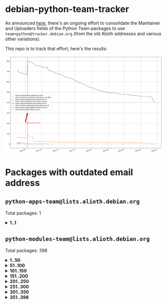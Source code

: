 # debian-python-team-tracker



As announced [here](https://lists.debian.org/debian-python/2021/08/msg00006.html), there's an ongoing effort to consolidate the Maintainer and Uploaders fields of the Python Team packages to use `team+python@tracker.debian.org` (from the old Alioth addresses and various other variations).



This repo is to track that effort, here's the results:



![Python team emails](images/python_team_emails.svg)


# Packages with outdated email address

## `python-apps-team@lists.alioth.debian.org`
Total packages: 1
<details>
<summary><b>1..1</b></summary>


| # | Package | Version |
| --- | --- | --- |
| 1 | [lightyears](https://tracker.debian.org/lightyears) | 1.4-2 |
</details>

## `python-modules-team@lists.alioth.debian.org`
Total packages: 398
<details>
<summary><b>1..50</b></summary>


| # | Package | Version |
| --- | --- | --- |
| 1 | [colorclass](https://tracker.debian.org/colorclass) | 2.2.0-2.2 |
| 2 | [cookiecutter](https://tracker.debian.org/cookiecutter) | 1.7.3-1 |
| 3 | [debiancontributors](https://tracker.debian.org/debiancontributors) | 0.7.8-2 |
| 4 | [devpi-common](https://tracker.debian.org/devpi-common) | 3.2.2-1.1 |
| 5 | [django-bitfield](https://tracker.debian.org/django-bitfield) | 1.9.6-2 |
| 6 | [django-hvad](https://tracker.debian.org/django-hvad) | 1.8.0-1.1 |
| 7 | [django-js-reverse](https://tracker.debian.org/django-js-reverse) | 0.7.3-1.1 |
| 8 | [django-nose](https://tracker.debian.org/django-nose) | 1.4.6-2.1 |
| 9 | [django-pipeline](https://tracker.debian.org/django-pipeline) | 1.6.14-3 |
| 10 | [dnsdiag](https://tracker.debian.org/dnsdiag) | 2.0.2-1 |
| 11 | [faker](https://tracker.debian.org/faker) | 0.9.3-0.1 |
| 12 | [fastchunking](https://tracker.debian.org/fastchunking) | 0.0.3-2 |
| 13 | [flask-api](https://tracker.debian.org/flask-api) | 1.1+dfsg-1.1 |
| 14 | [flask-babelex](https://tracker.debian.org/flask-babelex) | 0.9.4-1 |
| 15 | [flask-bcrypt](https://tracker.debian.org/flask-bcrypt) | 0.7.1-2 |
| 16 | [flask-compress](https://tracker.debian.org/flask-compress) | 1.4.0-3 |
| 17 | [flask-gravatar](https://tracker.debian.org/flask-gravatar) | 0.4.2-2 |
| 18 | [flask-htmlmin](https://tracker.debian.org/flask-htmlmin) | 1.3.2-2 |
| 19 | [flask-ldapconn](https://tracker.debian.org/flask-ldapconn) | 0.7.2-1.1 |
| 20 | [flask-limiter](https://tracker.debian.org/flask-limiter) | 1.0.1-2 |
| 21 | [flask-mail](https://tracker.debian.org/flask-mail) | 0.9.1+dfsg1-1.1 |
| 22 | [flask-mongoengine](https://tracker.debian.org/flask-mongoengine) | 0.9.3-4 |
| 23 | [flask-multistatic](https://tracker.debian.org/flask-multistatic) | 1.0-2 |
| 24 | [flask-script](https://tracker.debian.org/flask-script) | 2.0.6-2 |
| 25 | [flask-silk](https://tracker.debian.org/flask-silk) | 0.2-18 |
| 26 | [flask-wtf](https://tracker.debian.org/flask-wtf) | 0.14.3-1 |
| 27 | [flufl.enum](https://tracker.debian.org/flufl.enum) | 4.1.1-3 |
| 28 | [flufl.i18n](https://tracker.debian.org/flufl.i18n) | 3.0.1-1 |
| 29 | [flufl.lock](https://tracker.debian.org/flufl.lock) | 5.0.1-1 |
| 30 | [flufl.password](https://tracker.debian.org/flufl.password) | 1.3-3 |
| 31 | [flufl.testing](https://tracker.debian.org/flufl.testing) | 0.7-2 |
| 32 | [gerritlib](https://tracker.debian.org/gerritlib) | 0.8.0-2 |
| 33 | [gmplot](https://tracker.debian.org/gmplot) | 1.2.0-2 |
| 34 | [gtextfsm](https://tracker.debian.org/gtextfsm) | 1.1.0-2 |
| 35 | [gtts](https://tracker.debian.org/gtts) | 2.0.3-1 |
| 36 | [gtts-token](https://tracker.debian.org/gtts-token) | 1.1.3-1 |
| 37 | [guzzle-sphinx-theme](https://tracker.debian.org/guzzle-sphinx-theme) | 0.7.11-5 |
| 38 | [hachoir](https://tracker.debian.org/hachoir) | 3.1.0+dfsg-3 |
| 39 | [haproxy-log-analysis](https://tracker.debian.org/haproxy-log-analysis) | 2.0~b0-2 |
| 40 | [heapdict](https://tracker.debian.org/heapdict) | 1.0.1-1 |
| 41 | [hiro](https://tracker.debian.org/hiro) | 0.5-2 |
| 42 | [hypothesis-auto](https://tracker.debian.org/hypothesis-auto) | 1.1.4-2 |
| 43 | [importmagic](https://tracker.debian.org/importmagic) | 0.1.7-2 |
| 44 | [inflection](https://tracker.debian.org/inflection) | 0.3.1-2 |
| 45 | [json-tricks](https://tracker.debian.org/json-tricks) | 3.11.0-2 |
| 46 | [jsonhyperschema-codec](https://tracker.debian.org/jsonhyperschema-codec) | 1.0.3-2 |
| 47 | [jupyter-sphinx-theme](https://tracker.debian.org/jupyter-sphinx-theme) | 0.0.6+ds1-10 |
| 48 | [kitchen](https://tracker.debian.org/kitchen) | 1.2.6-2 |
| 49 | [kivy](https://tracker.debian.org/kivy) | 1.11.0-2 |
| 50 | [lazr.delegates](https://tracker.debian.org/lazr.delegates) | 2.0.3-2 |
</details>
<details>
<summary><b>51..100</b></summary>

| # | Package | Version |
| --- | --- | --- |
| 51 | [lazr.smtptest](https://tracker.debian.org/lazr.smtptest) | 2.0.3-2 |
| 52 | [libthumbor](https://tracker.debian.org/libthumbor) | 1.3.3-2 |
| 53 | [logilab-constraint](https://tracker.debian.org/logilab-constraint) | 0.6.0-2 |
| 54 | [mako](https://tracker.debian.org/mako) | 1.1.3+ds1-2 |
| 55 | [manuel](https://tracker.debian.org/manuel) | 1.10.1-2 |
| 56 | [mercurial-extension-utils](https://tracker.debian.org/mercurial-extension-utils) | 1.5.1-3 |
| 57 | [mercurial-keyring](https://tracker.debian.org/mercurial-keyring) | 1.3.1-3 |
| 58 | [milksnake](https://tracker.debian.org/milksnake) | 0.1.5-1 |
| 59 | [mimerender](https://tracker.debian.org/mimerender) | 0.6.0-2 |
| 60 | [mmllib](https://tracker.debian.org/mmllib) | 0.3.0.post1-2 |
| 61 | [mockldap](https://tracker.debian.org/mockldap) | 0.3.0-4 |
| 62 | [modernize](https://tracker.debian.org/modernize) | 0.7-2 |
| 63 | [moksha.common](https://tracker.debian.org/moksha.common) | 1.2.5-4 |
| 64 | [mrtparse](https://tracker.debian.org/mrtparse) | 1.6-2 |
| 65 | [musicbrainzngs](https://tracker.debian.org/musicbrainzngs) | 0.7.1-2 |
| 66 | [mutagen](https://tracker.debian.org/mutagen) | 1.45.1-2 |
| 67 | [mwic](https://tracker.debian.org/mwic) | 0.7.8-1 |
| 68 | [mysql-connector-python](https://tracker.debian.org/mysql-connector-python) | 8.0.15-2 |
| 69 | [nb2plots](https://tracker.debian.org/nb2plots) | 0.6-2 |
| 70 | [netmiko](https://tracker.debian.org/netmiko) | 2.4.2-1 |
| 71 | [networkx](https://tracker.debian.org/networkx) | 2.5+ds-2 |
| 72 | [nose2](https://tracker.debian.org/nose2) | 0.9.2-1 |
| 73 | [ntplib](https://tracker.debian.org/ntplib) | 0.3.3-2 |
| 74 | [numpy-stl](https://tracker.debian.org/numpy-stl) | 2.9.0-1 |
| 75 | [obsub](https://tracker.debian.org/obsub) | 0.2-4 |
| 76 | [okasha](https://tracker.debian.org/okasha) | 0.2.4-4 |
| 77 | [overpass](https://tracker.debian.org/overpass) | 0.7-1 |
| 78 | [pastescript](https://tracker.debian.org/pastescript) | 2.0.2-4 |
| 79 | [pep8](https://tracker.debian.org/pep8) | 1.7.1-9 |
| 80 | [pep8-naming](https://tracker.debian.org/pep8-naming) | 0.10.0-1 |
| 81 | [pg8000](https://tracker.debian.org/pg8000) | 1.10.6-2 |
| 82 | [pidcat](https://tracker.debian.org/pidcat) | 2.1.0-4 |
| 83 | [plastex](https://tracker.debian.org/plastex) | 2.1-2 |
| 84 | [portio](https://tracker.debian.org/portio) | 0.5-4 |
| 85 | [power](https://tracker.debian.org/power) | 1.4+dfsg-4 |
| 86 | [pprintpp](https://tracker.debian.org/pprintpp) | 0.4.0-2 |
| 87 | [preggy](https://tracker.debian.org/preggy) | 1.4.4-1 |
| 88 | [ptable](https://tracker.debian.org/ptable) | 0.9.2-2 |
| 89 | [py-radix](https://tracker.debian.org/py-radix) | 0.10.0-3 |
| 90 | [py3dns](https://tracker.debian.org/py3dns) | 3.2.1-1 |
| 91 | [pyasn1](https://tracker.debian.org/pyasn1) | 0.4.8-1 |
| 92 | [pybindgen](https://tracker.debian.org/pybindgen) | 0.20.0+dfsg1-2 |
| 93 | [pycallgraph](https://tracker.debian.org/pycallgraph) | 1.1.3-1.2 |
| 94 | [pycxx](https://tracker.debian.org/pycxx) | 7.1.4-0.2 |
| 95 | [pydbus](https://tracker.debian.org/pydbus) | 0.6.0-4 |
| 96 | [pydenticon](https://tracker.debian.org/pydenticon) | 0.3.1-2 |
| 97 | [pydispatcher](https://tracker.debian.org/pydispatcher) | 2.0.5-2 |
| 98 | [pydle](https://tracker.debian.org/pydle) | 0.9.4-2 |
| 99 | [pyfg](https://tracker.debian.org/pyfg) | 0.50-2 |
| 100 | [pyfiglet](https://tracker.debian.org/pyfiglet) | 0.8.0+dfsg-1 |
</details>
<details>
<summary><b>101..150</b></summary>

| # | Package | Version |
| --- | --- | --- |
| 101 | [pyfribidi](https://tracker.debian.org/pyfribidi) | 0.12.0+repack-7 |
| 102 | [pygeoif](https://tracker.debian.org/pygeoif) | 0.7-2 |
| 103 | [pygtail](https://tracker.debian.org/pygtail) | 0.6.1-2 |
| 104 | [pygtkspellcheck](https://tracker.debian.org/pygtkspellcheck) | 4.0.5-2 |
| 105 | [pyinotify](https://tracker.debian.org/pyinotify) | 0.9.6-1.3 |
| 106 | [pyiosxr](https://tracker.debian.org/pyiosxr) | 0.52-1.1 |
| 107 | [pyjavaproperties](https://tracker.debian.org/pyjavaproperties) | 0.7-2 |
| 108 | [pyjokes](https://tracker.debian.org/pyjokes) | 0.5.0-3 |
| 109 | [pykcs11](https://tracker.debian.org/pykcs11) | 1.5.10-1 |
| 110 | [pylama](https://tracker.debian.org/pylama) | 7.4.3-3 |
| 111 | [pylibmc](https://tracker.debian.org/pylibmc) | 1.5.2-3 |
| 112 | [pylint-celery](https://tracker.debian.org/pylint-celery) | 0.3-5 |
| 113 | [pylint-common](https://tracker.debian.org/pylint-common) | 0.2.5-4 |
| 114 | [pylint-django](https://tracker.debian.org/pylint-django) | 2.0.13-1 |
| 115 | [pylint-flask](https://tracker.debian.org/pylint-flask) | 0.5-4 |
| 116 | [pymacs](https://tracker.debian.org/pymacs) | 0.25-3 |
| 117 | [pynag](https://tracker.debian.org/pynag) | 1.1.2+dfsg-2 |
| 118 | [pynliner](https://tracker.debian.org/pynliner) | 0.8.0-2 |
| 119 | [pyopengl](https://tracker.debian.org/pyopengl) | 3.1.5+dfsg-1 |
| 120 | [pyprind](https://tracker.debian.org/pyprind) | 2.11.2-2 |
| 121 | [pyquery](https://tracker.debian.org/pyquery) | 1.2.9-4 |
| 122 | [pyrad](https://tracker.debian.org/pyrad) | 2.1-2 |
| 123 | [pysimplesoap](https://tracker.debian.org/pysimplesoap) | 1.16.2-3 |
| 124 | [pysmi](https://tracker.debian.org/pysmi) | 0.3.2-2 |
| 125 | [pysodium](https://tracker.debian.org/pysodium) | 0.7.0-2 |
| 126 | [pyspf](https://tracker.debian.org/pyspf) | 2.0.14-2 |
| 127 | [pysrt](https://tracker.debian.org/pysrt) | 1.0.1-2 |
| 128 | [pyssim](https://tracker.debian.org/pyssim) | 0.2-2 |
| 129 | [pytaglib](https://tracker.debian.org/pytaglib) | 0.3.6+dfsg-2 |
| 130 | [pytds](https://tracker.debian.org/pytds) | 1.10.0-1 |
| 131 | [pytest-bdd](https://tracker.debian.org/pytest-bdd) | 3.2.1-1 |
| 132 | [pytest-cookies](https://tracker.debian.org/pytest-cookies) | 0.4.0-1 |
| 133 | [pytest-django](https://tracker.debian.org/pytest-django) | 3.5.1-1 |
| 134 | [pytest-expect](https://tracker.debian.org/pytest-expect) | 1.1.0-2 |
| 135 | [pytest-httpbin](https://tracker.debian.org/pytest-httpbin) | 1.0.0-2 |
| 136 | [pytest-runner](https://tracker.debian.org/pytest-runner) | 2.11.1-1.2 |
| 137 | [pytest-sugar](https://tracker.debian.org/pytest-sugar) | 0.9.4-1 |
| 138 | [pytest-tornado](https://tracker.debian.org/pytest-tornado) | 0.8.1-1 |
| 139 | [pytest-vcr](https://tracker.debian.org/pytest-vcr) | 1.0.2-2 |
| 140 | [python-activipy](https://tracker.debian.org/python-activipy) | 0.1-7 |
| 141 | [python-adal](https://tracker.debian.org/python-adal) | 1.2.2-1 |
| 142 | [python-aiohttp-session](https://tracker.debian.org/python-aiohttp-session) | 2.9.0-2 |
| 143 | [python-aioinflux](https://tracker.debian.org/python-aioinflux) | 0.9.0-2 |
| 144 | [python-aiomeasures](https://tracker.debian.org/python-aiomeasures) | 0.5.14-3 |
| 145 | [python-amqplib](https://tracker.debian.org/python-amqplib) | 1.0.2-2 |
| 146 | [python-aptly](https://tracker.debian.org/python-aptly) | 0.12.10-2 |
| 147 | [python-args](https://tracker.debian.org/python-args) | 0.1.0-3 |
| 148 | [python-arpy](https://tracker.debian.org/python-arpy) | 1.1.1-4 |
| 149 | [python-astor](https://tracker.debian.org/python-astor) | 0.8.1-1 |
| 150 | [python-base58](https://tracker.debian.org/python-base58) | 1.0.3-1.1 |
</details>
<details>
<summary><b>151..200</b></summary>

| # | Package | Version |
| --- | --- | --- |
| 151 | [python-bcdoc](https://tracker.debian.org/python-bcdoc) | 0.16.0-2 |
| 152 | [python-bitbucket-api](https://tracker.debian.org/python-bitbucket-api) | 0.5.0-3 |
| 153 | [python-box](https://tracker.debian.org/python-box) | 3.4.6-2 |
| 154 | [python-btrees](https://tracker.debian.org/python-btrees) | 4.3.1-2 |
| 155 | [python-cerberus](https://tracker.debian.org/python-cerberus) | 1.3.2-1 |
| 156 | [python-click-log](https://tracker.debian.org/python-click-log) | 0.2.1-2 |
| 157 | [python-clint](https://tracker.debian.org/python-clint) | 0.5.1-3 |
| 158 | [python-cluster](https://tracker.debian.org/python-cluster) | 1.3.3-3 |
| 159 | [python-coloredlogs](https://tracker.debian.org/python-coloredlogs) | 7.3-2 |
| 160 | [python-colour](https://tracker.debian.org/python-colour) | 0.1.5-2 |
| 161 | [python-consul](https://tracker.debian.org/python-consul) | 0.7.1-1.1 |
| 162 | [python-cookies](https://tracker.debian.org/python-cookies) | 2.2.1-3 |
| 163 | [python-cpuinfo](https://tracker.debian.org/python-cpuinfo) | 5.0.0-2 |
| 164 | [python-crcmod](https://tracker.debian.org/python-crcmod) | 1.7+dfsg-2 |
| 165 | [python-cs](https://tracker.debian.org/python-cs) | 2.7.1-1 |
| 166 | [python-dbfread](https://tracker.debian.org/python-dbfread) | 2.0.7-3 |
| 167 | [python-decorator](https://tracker.debian.org/python-decorator) | 4.4.2-2 |
| 168 | [python-demjson](https://tracker.debian.org/python-demjson) | 2.2.4-5 |
| 169 | [python-diaspy](https://tracker.debian.org/python-diaspy) | 0.6.0-2 |
| 170 | [python-dictobj](https://tracker.debian.org/python-dictobj) | 0.4-4 |
| 171 | [python-distutils-extra](https://tracker.debian.org/python-distutils-extra) | 2.45 |
| 172 | [python-django-casclient](https://tracker.debian.org/python-django-casclient) | 1.5.3-1 |
| 173 | [python-django-etcd-settings](https://tracker.debian.org/python-django-etcd-settings) | 0.1.13+dfsg-3 |
| 174 | [python-django-gravatar2](https://tracker.debian.org/python-django-gravatar2) | 1.4.4-2 |
| 175 | [python-django-jsonfield](https://tracker.debian.org/python-django-jsonfield) | 1.4.0-2 |
| 176 | [python-django-push-notifications](https://tracker.debian.org/python-django-push-notifications) | 1.4.1-1 |
| 177 | [python-django-simple-history](https://tracker.debian.org/python-django-simple-history) | 2.7.0-1.1 |
| 178 | [python-easywebdav](https://tracker.debian.org/python-easywebdav) | 1.2.0-8 |
| 179 | [python-envparse](https://tracker.debian.org/python-envparse) | 0.2.0-2 |
| 180 | [python-envs](https://tracker.debian.org/python-envs) | 1.2.6-1.1 |
| 181 | [python-epc](https://tracker.debian.org/python-epc) | 0.0.5-3 |
| 182 | [python-etcd](https://tracker.debian.org/python-etcd) | 0.4.5-2 |
| 183 | [python-ethtool](https://tracker.debian.org/python-ethtool) | 0.14-3 |
| 184 | [python-ewmh](https://tracker.debian.org/python-ewmh) | 0.1.6-2 |
| 185 | [python-exotel](https://tracker.debian.org/python-exotel) | 0.1.5-2 |
| 186 | [python-feather-format](https://tracker.debian.org/python-feather-format) | 0.3.1+dfsg1-4 |
| 187 | [python-flaky](https://tracker.debian.org/python-flaky) | 3.7.0-1 |
| 188 | [python-genty](https://tracker.debian.org/python-genty) | 1.3.2-1 |
| 189 | [python-geoip2](https://tracker.debian.org/python-geoip2) | 2.9.0+dfsg1-2 |
| 190 | [python-gflags](https://tracker.debian.org/python-gflags) | 1.5.1-7 |
| 191 | [python-glob2](https://tracker.debian.org/python-glob2) | 0.5-3 |
| 192 | [python-hashids](https://tracker.debian.org/python-hashids) | 1.3.1-1 |
| 193 | [python-hidapi](https://tracker.debian.org/python-hidapi) | 0.9.0.post3-2 |
| 194 | [python-hiredis](https://tracker.debian.org/python-hiredis) | 1.0.1-1 |
| 195 | [python-hpilo](https://tracker.debian.org/python-hpilo) | 4.3-3 |
| 196 | [python-html2text](https://tracker.debian.org/python-html2text) | 2020.1.16-1 |
| 197 | [python-http-parser](https://tracker.debian.org/python-http-parser) | 0.9.0-1 |
| 198 | [python-httptools](https://tracker.debian.org/python-httptools) | 0.1.1-1 |
| 199 | [python-icalendar](https://tracker.debian.org/python-icalendar) | 4.0.3-4 |
| 200 | [python-iniparse](https://tracker.debian.org/python-iniparse) | 0.4-3 |
</details>
<details>
<summary><b>201..250</b></summary>

| # | Package | Version |
| --- | --- | --- |
| 201 | [python-ipaddress](https://tracker.debian.org/python-ipaddress) | 1.0.23-1 |
| 202 | [python-ipfix](https://tracker.debian.org/python-ipfix) | 0.9.7-2 |
| 203 | [python-irodsclient](https://tracker.debian.org/python-irodsclient) | 0.8.1-2 |
| 204 | [python-isc-dhcp-leases](https://tracker.debian.org/python-isc-dhcp-leases) | 0.9.1-2 |
| 205 | [python-isoweek](https://tracker.debian.org/python-isoweek) | 1.3.3-3 |
| 206 | [python-jsonrpc](https://tracker.debian.org/python-jsonrpc) | 1.13.0-1 |
| 207 | [python-junit-xml](https://tracker.debian.org/python-junit-xml) | 1.9-1 |
| 208 | [python-kanboard](https://tracker.debian.org/python-kanboard) | 1.0.1-1.1 |
| 209 | [python-langdetect](https://tracker.debian.org/python-langdetect) | 1.0.7-4 |
| 210 | [python-ldap](https://tracker.debian.org/python-ldap) | 3.2.0-4 |
| 211 | [python-ldapdomaindump](https://tracker.debian.org/python-ldapdomaindump) | 0.9.3-1 |
| 212 | [python-libguess](https://tracker.debian.org/python-libguess) | 1.1-4 |
| 213 | [python-mailer](https://tracker.debian.org/python-mailer) | 0.8.1-4 |
| 214 | [python-mastodon](https://tracker.debian.org/python-mastodon) | 1.5.1-1 |
| 215 | [python-mccabe](https://tracker.debian.org/python-mccabe) | 0.6.1-3 |
| 216 | [python-measurement](https://tracker.debian.org/python-measurement) | 2.0.1-2 |
| 217 | [python-meld3](https://tracker.debian.org/python-meld3) | 1.0.2-3 |
| 218 | [python-mnemonic](https://tracker.debian.org/python-mnemonic) | 0.19-1 |
| 219 | [python-model-mommy](https://tracker.debian.org/python-model-mommy) | 1.6.0-2 |
| 220 | [python-morris](https://tracker.debian.org/python-morris) | 1.2-2 |
| 221 | [python-mpegdash](https://tracker.debian.org/python-mpegdash) | 0.2.0-1 |
| 222 | [python-multidict](https://tracker.debian.org/python-multidict) | 5.1.0-1 |
| 223 | [python-nine](https://tracker.debian.org/python-nine) | 1.1.0-1 |
| 224 | [python-noise](https://tracker.debian.org/python-noise) | 1.2.3-3 |
| 225 | [python-notify2](https://tracker.debian.org/python-notify2) | 0.3-4 |
| 226 | [python-ntlm-auth](https://tracker.debian.org/python-ntlm-auth) | 1.4.0-1 |
| 227 | [python-offtrac](https://tracker.debian.org/python-offtrac) | 0.1.0-2.1 |
| 228 | [python-openid-cla](https://tracker.debian.org/python-openid-cla) | 1.2-2 |
| 229 | [python-openid-teams](https://tracker.debian.org/python-openid-teams) | 1.2-2 |
| 230 | [python-openidc-client](https://tracker.debian.org/python-openidc-client) | 0.6.0-1.1 |
| 231 | [python-opentimestamps](https://tracker.debian.org/python-opentimestamps) | 0.4.1-1 |
| 232 | [python-padme](https://tracker.debian.org/python-padme) | 1.1.1-3 |
| 233 | [python-path-and-address](https://tracker.debian.org/python-path-and-address) | 2.0.1-2 |
| 234 | [python-pathtools](https://tracker.debian.org/python-pathtools) | 0.1.2-4 |
| 235 | [python-paypal](https://tracker.debian.org/python-paypal) | 1.2.5-3 |
| 236 | [python-peakutils](https://tracker.debian.org/python-peakutils) | 1.3.3+ds-2 |
| 237 | [python-pem](https://tracker.debian.org/python-pem) | 19.1.0-1 |
| 238 | [python-persistent](https://tracker.debian.org/python-persistent) | 4.6.4-0.2 |
| 239 | [python-pex](https://tracker.debian.org/python-pex) | 1.1.14-3.1 |
| 240 | [python-pgpdump](https://tracker.debian.org/python-pgpdump) | 1.5-2 |
| 241 | [python-pgspecial](https://tracker.debian.org/python-pgspecial) | 1.11.10+dfsg1-1 |
| 242 | [python-phonenumbers](https://tracker.debian.org/python-phonenumbers) | 8.12.1-1 |
| 243 | [python-picklable-itertools](https://tracker.debian.org/python-picklable-itertools) | 0.1.1-3 |
| 244 | [python-plaster](https://tracker.debian.org/python-plaster) | 1.0-2 |
| 245 | [python-plaster-pastedeploy](https://tracker.debian.org/python-plaster-pastedeploy) | 0.5-3 |
| 246 | [python-prctl](https://tracker.debian.org/python-prctl) | 1.7-2 |
| 247 | [python-preshed](https://tracker.debian.org/python-preshed) | 3.0.2-1 |
| 248 | [python-pretend](https://tracker.debian.org/python-pretend) | 1.0.9-1 |
| 249 | [python-prettylog](https://tracker.debian.org/python-prettylog) | 0.1.0-2 |
| 250 | [python-priority](https://tracker.debian.org/python-priority) | 1.3.0-3 |
</details>
<details>
<summary><b>251..300</b></summary>

| # | Package | Version |
| --- | --- | --- |
| 251 | [python-progressbar](https://tracker.debian.org/python-progressbar) | 2.5-2 |
| 252 | [python-pskc](https://tracker.debian.org/python-pskc) | 1.1-3 |
| 253 | [python-py-zipkin](https://tracker.debian.org/python-py-zipkin) | 0.15.0-1.1 |
| 254 | [python-pyftpdlib](https://tracker.debian.org/python-pyftpdlib) | 1.5.4-2 |
| 255 | [python-pygerrit2](https://tracker.debian.org/python-pygerrit2) | 2.0.4-2 |
| 256 | [python-pypump](https://tracker.debian.org/python-pypump) | 0.7-3 |
| 257 | [python-pysnmp4-apps](https://tracker.debian.org/python-pysnmp4-apps) | 0.3.2-2.2 |
| 258 | [python-pysnmp4-mibs](https://tracker.debian.org/python-pysnmp4-mibs) | 0.1.3-3 |
| 259 | [python-pytest-benchmark](https://tracker.debian.org/python-pytest-benchmark) | 3.2.2-2 |
| 260 | [python-pyvmomi](https://tracker.debian.org/python-pyvmomi) | 6.7.1-3 |
| 261 | [python-rarfile](https://tracker.debian.org/python-rarfile) | 3.1-1 |
| 262 | [python-ratelimiter](https://tracker.debian.org/python-ratelimiter) | 1.2.0.post0-1 |
| 263 | [python-redisearch-py](https://tracker.debian.org/python-redisearch-py) | 1.0.0-1 |
| 264 | [python-releases](https://tracker.debian.org/python-releases) | 1.6.3-1 |
| 265 | [python-repoze.lru](https://tracker.debian.org/python-repoze.lru) | 0.7-2 |
| 266 | [python-repoze.sphinx.autointerface](https://tracker.debian.org/python-repoze.sphinx.autointerface) | 0.8-0.2 |
| 267 | [python-repoze.tm2](https://tracker.debian.org/python-repoze.tm2) | 2.0-2 |
| 268 | [python-requests-ntlm](https://tracker.debian.org/python-requests-ntlm) | 1.1.0-1.1 |
| 269 | [python-requirements-detector](https://tracker.debian.org/python-requirements-detector) | 0.6-2 |
| 270 | [python-restless](https://tracker.debian.org/python-restless) | 2.1.1-2 |
| 271 | [python-rpaths](https://tracker.debian.org/python-rpaths) | 0.13-1.1 |
| 272 | [python-rply](https://tracker.debian.org/python-rply) | 0.7.7-2 |
| 273 | [python-schedutils](https://tracker.debian.org/python-schedutils) | 0.6-2.1 |
| 274 | [python-schema](https://tracker.debian.org/python-schema) | 0.6.7-3 |
| 275 | [python-schroot](https://tracker.debian.org/python-schroot) | 0.4-4 |
| 276 | [python-scp](https://tracker.debian.org/python-scp) | 0.13.0-2 |
| 277 | [python-scripttest](https://tracker.debian.org/python-scripttest) | 1.3-3 |
| 278 | [python-scruffy](https://tracker.debian.org/python-scruffy) | 0.3.3-2 |
| 279 | [python-sdnotify](https://tracker.debian.org/python-sdnotify) | 0.3.1-2 |
| 280 | [python-serverfiles](https://tracker.debian.org/python-serverfiles) | 0.3.0-1 |
| 281 | [python-service-identity](https://tracker.debian.org/python-service-identity) | 18.1.0-6 |
| 282 | [python-sexpdata](https://tracker.debian.org/python-sexpdata) | 0.0.3-2 |
| 283 | [python-shade](https://tracker.debian.org/python-shade) | 1.30.0-3 |
| 284 | [python-shellescape](https://tracker.debian.org/python-shellescape) | 3.4.1-4 |
| 285 | [python-simpy](https://tracker.debian.org/python-simpy) | 2.3.1+dfsg-2 |
| 286 | [python-simpy3](https://tracker.debian.org/python-simpy3) | 3.0.11-2 |
| 287 | [python-slimmer](https://tracker.debian.org/python-slimmer) | 0.1.30-8 |
| 288 | [python-slugify](https://tracker.debian.org/python-slugify) | 4.0.0-1 |
| 289 | [python-smstrade](https://tracker.debian.org/python-smstrade) | 0.2.4-6 |
| 290 | [python-socketpool](https://tracker.debian.org/python-socketpool) | 0.5.3-5 |
| 291 | [python-sphinx-issues](https://tracker.debian.org/python-sphinx-issues) | 1.2.0-2 |
| 292 | [python-spur](https://tracker.debian.org/python-spur) | 0.3.21-1 |
| 293 | [python-statsd](https://tracker.debian.org/python-statsd) | 3.3.0-2 |
| 294 | [python-stopit](https://tracker.debian.org/python-stopit) | 1.1.2-1 |
| 295 | [python-structlog](https://tracker.debian.org/python-structlog) | 20.1.0-1 |
| 296 | [python-sunlight](https://tracker.debian.org/python-sunlight) | 1.1.5-3 |
| 297 | [python-suntime](https://tracker.debian.org/python-suntime) | 1.2.5-2 |
| 298 | [python-tempita](https://tracker.debian.org/python-tempita) | 0.5.2-6 |
| 299 | [python-test-server](https://tracker.debian.org/python-test-server) | 0.0.27-2 |
| 300 | [python-testing.common.database](https://tracker.debian.org/python-testing.common.database) | 2.0.0-2 |
</details>
<details>
<summary><b>301..350</b></summary>

| # | Package | Version |
| --- | --- | --- |
| 301 | [python-testing.mysqld](https://tracker.debian.org/python-testing.mysqld) | 1.4.0-4 |
| 302 | [python-testing.postgresql](https://tracker.debian.org/python-testing.postgresql) | 1.3.0-2 |
| 303 | [python-thriftpy](https://tracker.debian.org/python-thriftpy) | 0.3.9+ds1-1 |
| 304 | [python-tinycss](https://tracker.debian.org/python-tinycss) | 0.4-3 |
| 305 | [python-tktreectrl](https://tracker.debian.org/python-tktreectrl) | 2.0.2-3 |
| 306 | [python-translationstring](https://tracker.debian.org/python-translationstring) | 1.4-1 |
| 307 | [python-twitter](https://tracker.debian.org/python-twitter) | 3.3-2 |
| 308 | [python-typeguard](https://tracker.debian.org/python-typeguard) | 2.2.2-1.1 |
| 309 | [python-udatetime](https://tracker.debian.org/python-udatetime) | 0.0.16-4 |
| 310 | [python-unicodecsv](https://tracker.debian.org/python-unicodecsv) | 0.14.1-2 |
| 311 | [python-urlobject](https://tracker.debian.org/python-urlobject) | 2.4.3-3 |
| 312 | [python-urwidtrees](https://tracker.debian.org/python-urwidtrees) | 1.0.3.dev0-1 |
| 313 | [python-utils](https://tracker.debian.org/python-utils) | 2.3.0-2 |
| 314 | [python-vagrant](https://tracker.debian.org/python-vagrant) | 0.5.15-3 |
| 315 | [python-venusian](https://tracker.debian.org/python-venusian) | 3.0.0-1 |
| 316 | [python-vobject](https://tracker.debian.org/python-vobject) | 0.9.6.1-0.2 |
| 317 | [python-webob](https://tracker.debian.org/python-webob) | 1:1.8.6-1.1 |
| 318 | [python-wget](https://tracker.debian.org/python-wget) | 3.2-3 |
| 319 | [python-wheezy.template](https://tracker.debian.org/python-wheezy.template) | 0.1.167-2 |
| 320 | [python-whoosh](https://tracker.debian.org/python-whoosh) | 2.7.4+git6-g9134ad92-5 |
| 321 | [python-wither](https://tracker.debian.org/python-wither) | 1.1-2 |
| 322 | [python-wsgilog](https://tracker.debian.org/python-wsgilog) | 0.3.1-3 |
| 323 | [python-yaswfp](https://tracker.debian.org/python-yaswfp) | 0.9.3-1.1 |
| 324 | [python-zc.customdoctests](https://tracker.debian.org/python-zc.customdoctests) | 1.0.1-2 |
| 325 | [python-zipp](https://tracker.debian.org/python-zipp) | 1.0.0-3 |
| 326 | [python-zxcvbn](https://tracker.debian.org/python-zxcvbn) | 4.4.28-2 |
| 327 | [python3-proselint](https://tracker.debian.org/python3-proselint) | 0.10.2-2 |
| 328 | [pythondialog](https://tracker.debian.org/pythondialog) | 3.5.1-1 |
| 329 | [pytoml](https://tracker.debian.org/pytoml) | 0.1.21-1 |
| 330 | [pyuca](https://tracker.debian.org/pyuca) | 1.2-2 |
| 331 | [pyutilib](https://tracker.debian.org/pyutilib) | 5.8.0-1 |
| 332 | [pywavelets](https://tracker.debian.org/pywavelets) | 1.1.1-1 |
| 333 | [pywinrm](https://tracker.debian.org/pywinrm) | 0.3.0-2 |
| 334 | [quark-sphinx-theme](https://tracker.debian.org/quark-sphinx-theme) | 0.5.1-2 |
| 335 | [recommonmark](https://tracker.debian.org/recommonmark) | 0.6.0+ds-1 |
| 336 | [redis-py-cluster](https://tracker.debian.org/redis-py-cluster) | 2.0.0-1 |
| 337 | [reparser](https://tracker.debian.org/reparser) | 1.4.3-1 |
| 338 | [requests-aws](https://tracker.debian.org/requests-aws) | 0.1.5-2 |
| 339 | [ripe-atlas-cousteau](https://tracker.debian.org/ripe-atlas-cousteau) | 1.4.2-3 |
| 340 | [ripe-atlas-sagan](https://tracker.debian.org/ripe-atlas-sagan) | 1.2.2-2 |
| 341 | [robot-detection](https://tracker.debian.org/robot-detection) | 0.4.0-2 |
| 342 | [routes](https://tracker.debian.org/routes) | 2.5.1-1 |
| 343 | [sgmllib3k](https://tracker.debian.org/sgmllib3k) | 1.0.0-3 |
| 344 | [simplegeneric](https://tracker.debian.org/simplegeneric) | 0.8.1-3 |
| 345 | [singledispatch](https://tracker.debian.org/singledispatch) | 3.4.0.3-3 |
| 346 | [sireader](https://tracker.debian.org/sireader) | 1.1.1-2 |
| 347 | [sleekxmpp](https://tracker.debian.org/sleekxmpp) | 1.3.3-6 |
| 348 | [slimit](https://tracker.debian.org/slimit) | 0.8.1-4 |
| 349 | [smartypants](https://tracker.debian.org/smartypants) | 2.0.0-2 |
| 350 | [sortedcontainers](https://tracker.debian.org/sortedcontainers) | 2.1.0-2 |
</details>
<details>
<summary><b>351..398</b></summary>

| # | Package | Version |
| --- | --- | --- |
| 351 | [speaklater](https://tracker.debian.org/speaklater) | 1.3-5 |
| 352 | [sphinx](https://tracker.debian.org/sphinx) | 1.8.5-2 |
| 353 | [sphinx](https://tracker.debian.org/sphinx) | 1.8.5-3 |
| 354 | [sphinx](https://tracker.debian.org/sphinx) | 1.8.5-4 |
| 355 | [sphinx](https://tracker.debian.org/sphinx) | 1.8.5-5 |
| 356 | [sphinx](https://tracker.debian.org/sphinx) | 2.4.3-2 |
| 357 | [sphinx](https://tracker.debian.org/sphinx) | 2.4.3-4 |
| 358 | [sphinx-autorun](https://tracker.debian.org/sphinx-autorun) | 1.1.0-3.1 |
| 359 | [sphinx-celery](https://tracker.debian.org/sphinx-celery) | 2.0.0-1 |
| 360 | [sphinx-intl](https://tracker.debian.org/sphinx-intl) | 2.0.1-2 |
| 361 | [sphinxcontrib-devhelp](https://tracker.debian.org/sphinxcontrib-devhelp) | 1.0.2-2 |
| 362 | [sphinxcontrib-doxylink](https://tracker.debian.org/sphinxcontrib-doxylink) | 1.5-1 |
| 363 | [sphinxcontrib-log-cabinet](https://tracker.debian.org/sphinxcontrib-log-cabinet) | 1.0.1-2 |
| 364 | [sphinxcontrib-qthelp](https://tracker.debian.org/sphinxcontrib-qthelp) | 1.0.3-2 |
| 365 | [sphinxcontrib-rubydomain](https://tracker.debian.org/sphinxcontrib-rubydomain) | 0.1~dev-20100804-2 |
| 366 | [sphinxcontrib-websupport](https://tracker.debian.org/sphinxcontrib-websupport) | 1.2.4-1 |
| 367 | [sphinxtesters](https://tracker.debian.org/sphinxtesters) | 0.2.3-1 |
| 368 | [sshpubkeys](https://tracker.debian.org/sshpubkeys) | 3.1.0-2.1 |
| 369 | [sshtunnel](https://tracker.debian.org/sshtunnel) | 0.1.4-2 |
| 370 | [stardicter](https://tracker.debian.org/stardicter) | 1.2-1 |
| 371 | [straight.plugin](https://tracker.debian.org/straight.plugin) | 1.4.1-3 |
| 372 | [stsci.distutils](https://tracker.debian.org/stsci.distutils) | 0.3.7-5 |
| 373 | [tagpy](https://tracker.debian.org/tagpy) | 2013.1-7 |
| 374 | [terminaltables](https://tracker.debian.org/terminaltables) | 3.1.0-3 |
| 375 | [texext](https://tracker.debian.org/texext) | 0.6.6-2 |
| 376 | [tinydb](https://tracker.debian.org/tinydb) | 3.15.2-2 |
| 377 | [translation-finder](https://tracker.debian.org/translation-finder) | 1.0-1 |
| 378 | [transmissionrpc](https://tracker.debian.org/transmissionrpc) | 0.11-4 |
| 379 | [txws](https://tracker.debian.org/txws) | 0.9.1-4 |
| 380 | [txzmq](https://tracker.debian.org/txzmq) | 0.8.0-2 |
| 381 | [typogrify](https://tracker.debian.org/typogrify) | 1:2.0.7-2 |
| 382 | [u-msgpack-python](https://tracker.debian.org/u-msgpack-python) | 2.3.0-2 |
| 383 | [vim-autopep8](https://tracker.debian.org/vim-autopep8) | 1.2.0-2 |
| 384 | [vsts-cd-manager](https://tracker.debian.org/vsts-cd-manager) | 1.0.2-3 |
| 385 | [wchartype](https://tracker.debian.org/wchartype) | 0.1-2 |
| 386 | [webpy](https://tracker.debian.org/webpy) | 1:0.61-1 |
| 387 | [whichcraft](https://tracker.debian.org/whichcraft) | 0.4.1-2 |
| 388 | [wikitrans](https://tracker.debian.org/wikitrans) | 1.3-1 |
| 389 | [willow](https://tracker.debian.org/willow) | 1.4-1 |
| 390 | [wlc](https://tracker.debian.org/wlc) | 1.2-1 |
| 391 | [wokkel](https://tracker.debian.org/wokkel) | 18.0.0-3.1 |
| 392 | [wsgiproxy2](https://tracker.debian.org/wsgiproxy2) | 0.4.5-1.1 |
| 393 | [wtf-peewee](https://tracker.debian.org/wtf-peewee) | 3.0.0+dfsg-2 |
| 394 | [wtforms](https://tracker.debian.org/wtforms) | 2.2.1-2 |
| 395 | [xlwt](https://tracker.debian.org/xlwt) | 1.3.0-3 |
| 396 | [zc.lockfile](https://tracker.debian.org/zc.lockfile) | 2.0-1 |
| 397 | [zict](https://tracker.debian.org/zict) | 2.0.0-1 |
| 398 | [zope.deprecation](https://tracker.debian.org/zope.deprecation) | 4.4.0-4 |
</details>
